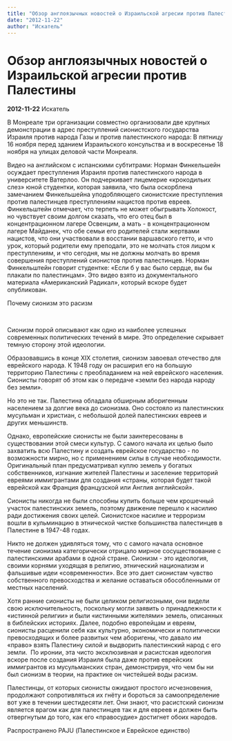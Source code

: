 ```yaml
---
title: "Обзор англоязычных новостей о Израильской агресии против Палестины"
date: "2012-11-22"
author: "Искатель"
---
```


# Обзор англоязычных новостей о Израильской агресии против Палестины

**2012-11-22** Искатель

В Монреале три организации совместно организовали две крупных демонстрации в адрес преступлений сионистского государства Израиля против народа Газы и против палестинского народа: В пятницу 16 ноября перед зданием Израильского консульства и в воскресенье 18 ноября на улицах деловой части Монреаля.





Видео на английском с испанскими субтитрами: Норман Финкельшейн осуждает преступления Израиля против палестинского народа в университете Ватерлоо. Он подчеркивает лицемерие «крокодильих слез» юной студентки, которая заявила, что была оскорблена замечанием Финкельшейна уподобляющего сионистские преступления против палестинцев преступлениям нацистов против евреев. Финкельштейн отмечает, что терпеть не может обыгрывать Холокост, но чувствует своим долгом сказать, что его отец был в концентрационном лагере Освенцим, а мать - в концентрационном лагере Майданек, что обе семьи его родителей стали жертвами нацистов, что они участвовали в восстании варшавского гетто, и что урок, который родители ему преподали, это не молчать стоя лицом к преступлениям, и что сегодня, мы не должны молчать во время совершения преступлений сионистов против палестинцев. Норман Финкельштейн говорит студентке: «Если б у вас было сердце, вы бы плакали по палестинцам». Это видео взято из документального материала «Американский Радикал», который вскоре будет опубликован.

Почему сионизм это расизм

 

Сионизм порой описывают как одно из наиболее успешных современных политических течений в мире. Это определение скрывает темную сторону этой идеологии.

Образовавшись в конце XIX столетия, сионизм завоевал отечество для еврейского народа. К 1948 году он расширил его на большую территорию Палестины с преобладанием на ней еврейского населения. Сионисты говорят об этом как о передаче «земли без народа народу без земли».

Но это не так. Палестина обладала обширным аборигенным населением за долгие века до сионизма. Оно состояло из палестинских мусульман и христиан, с небольшой долей палестинских евреев и других меньшинств.

Однако, европейские сионисты не были заинтересованы в существовании этой смеси культур. С самого начала их целью было захватить всю Палестину и создать еврейское государство - по возможности мирно, но с применением силы в случае необходимости. Оригинальный план предусматривал куплю земель у богатых собственников, изгнание жителей Палестины и заселение территорий евреями иммигрантами для создания «страны, которая будет такой еврейской как Франция французской или Англия английской».

Сионисты никогда не были способны купить больше чем крошечный участок палестинских земель, поэтому движение перешло к насилию ради достижения своих целей. Сионистское насилие и терроризм вошли в кульминацию в этнической чистке большинства палестинцев в Палестине в 1947-48 годах.

Никто не должен удивляться тому, что с самого начала основное течение сионизма категорически отрицало мирное сосуществование с палестинскими арабами в одной стране. Сионизм - это идеология, своими корнями уходящая в религию, этнический национализм и фальшивые идеи «современности». Все это дает сионистам чувство собственного превосходства и желание оставаться обособленными от местных населений.

Хотя ранние сионисты не были целиком религиозными, они видели свою исключительность, поскольку могли заявить о принадлежности к «истинной религии» и были «истинными жителями» земель, описанных в библейских историях. Далее, подобно европейцам и евреям, сионисты расценили себя как культурно, экономически и политически превосходящих и более развитых чем аборигены, что давало им «право» взять Палестину силой и выдворить палестинский народ с его земли.  По иронии, эта чисто эксклюзивная и расистская идеология вскоре после создания Израиля была даже против еврейских иммигрантов из мусульманских стран, демонстрируя, что чем бы ни был сионизм в теории, на практике он чистейшей воды расизм.

Палестинцы, от которых сионисты ожидают простого исчезновения, продолжают сопротивляться их гнёту и бороться за самоопределение вот уже в течении шестидесяти лет. Они знают, что расистский сионизм является врагом как для палестинцев так и для евреев и должен быть отвергнутым до того, как его «правосудие» достигнет обоих народов.

Распространено PAJU (Палестинское и Еврейское единство)